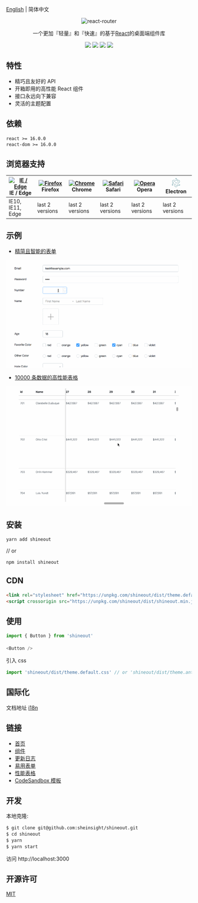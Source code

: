 [English](./README.md) | 简体中文

<p align="center">
  <img alt="react-router" src="https://user-images.githubusercontent.com/101764/44770646-44f53000-ab9b-11e8-834e-2b1394cea318.png" width="300">
</p>

<p align="center">
一个更加『轻量』和『快速』的基于<a href="https://facebook.github.io/react">React</a>的桌面端组件库
</p>

<p align="center">
  <a href="https://www.npmjs.com/package/shineout"><img src="https://img.shields.io/npm/v/shineout.svg?style=flat-square"></a>
  <a href="https://www.npmjs.com/package/shineout"><img src="https://img.shields.io/npm/dm/shineout.svg?style=flat-square"></a>
  <a href="https://david-dm.org/sheinsight/shineout"><img src="https://img.shields.io/david/sheinsight/shineout.svg?style=flat-square"></a>
  <img src="https://img.shields.io/badge/React-%3E%3D16.0.0-green.svg?style=flat-square">
</p>

## 特性

 - 精巧且友好的 API
 - 开箱即用的高性能 React 组件
 - 接口永远向下兼容
 - 灵活的主题配置

<!-- [View docs here](https://sheinsight.github.io/shineout/) -->

## 依赖

```
react >= 16.0.0
react-dom >= 16.0.0
```

## 浏览器支持

| [<img src="https://raw.githubusercontent.com/alrra/browser-logos/master/src/edge/edge_48x48.png" alt="IE / Edge" width="24px" height="24px" />](http://godban.github.io/browsers-support-badges/)</br>IE / Edge | [<img src="https://raw.githubusercontent.com/alrra/browser-logos/master/src/firefox/firefox_48x48.png" alt="Firefox" width="24px" height="24px" />](http://godban.github.io/browsers-support-badges/)</br>Firefox | [<img src="https://raw.githubusercontent.com/alrra/browser-logos/master/src/chrome/chrome_48x48.png" alt="Chrome" width="24px" height="24px" />](http://godban.github.io/browsers-support-badges/)</br>Chrome | [<img src="https://raw.githubusercontent.com/alrra/browser-logos/master/src/safari/safari_48x48.png" alt="Safari" width="24px" height="24px" />](http://godban.github.io/browsers-support-badges/)</br>Safari | [<img src="https://raw.githubusercontent.com/alrra/browser-logos/master/src/opera/opera_48x48.png" alt="Opera" width="24px" height="24px" />](http://godban.github.io/browsers-support-badges/)</br>Opera | [<img src="https://raw.githubusercontent.com/alrra/browser-logos/master/src/electron/electron_48x48.png" alt="Electron" width="24px" height="24px" />](http://godban.github.io/browsers-support-badges/)</br>Electron |
| --------- | --------- | --------- | --------- | --------- | --------- |
| IE10, IE11, Edge| last 2 versions| last 2 versions| last 2 versions| last 2 versions| last 2 versions |

## 示例

  - [精简且智能的表单](https://shine.wiki/1.4.x/cn/components/Form#heading-01-base)
  
   [<img src="./site/images/form.gif" />](https://shine.wiki/1.4.x/cn/components/Form#heading-01-base)

  - [ 10000 条数据的高性能表格](https://shine.wiki/1.4.x/cn/components/Table#heading-08-bigdata)
  
   [<img src="./site/images/table.gif" />](https://shine.wiki/1.4.x/cn/components/Table#heading-08-bigdata)

## 安装

```bash
yarn add shineout
```
// or
```bash
npm install shineout
```

## CDN

```html
<link rel="stylesheet" href="https://unpkg.com/shineout/dist/theme.default.css" />
<script crossorigin src="https://unpkg.com/shineout/dist/shineout.min.js"></script>
```

## 使用

```javascript
import { Button } from 'shineout'

<Button />
```

引入 css

```javascript
import 'shineout/dist/theme.default.css' // or 'shineout/dist/theme.antd.css'
```

## 国际化

文档地址 [i18n](https://shine.wiki/1.4.x/cn/components/GetStart#heading-2-I18N)

## 链接

- [首页](http://shine.wiki/)
- [组件](https://shine.wiki/1.4.x/cn/components/GetStart)
- [更新日志](https://shine.wiki/1.4.x/cn/documentation/1.x.x)
- [易用表单](https://shine.wiki/1.4.x/cn/components/Form#heading-01-base)
- [性能表格](https://shine.wiki/1.4.x/cn/components/Table#heading-08-bigdata)
- [CodeSandbox 模板](https://codesandbox.io/s/delicate-http-y3duk)

## 开发

本地克隆:

```bash
$ git clone git@github.com:sheinsight/shineout.git
$ cd shineout
$ yarn
$ yarn start
```

访问 http://localhost:3000

## 开源许可
[MIT](./LICENSE)